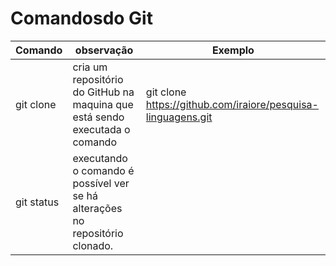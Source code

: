 # Comandosdo Git

Comando | observação | Exemplo
---|---|---
git clone| cria um repositório do GitHub na maquina que está sendo executada o comando|git clone https://github.com/iraiore/pesquisa-linguagens.git
git status | executando o comando é possível ver se há alterações no repositório clonado.